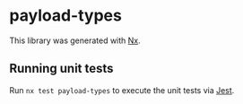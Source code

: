 # payload-types

This library was generated with [Nx](https://nx.dev).

## Running unit tests

Run `nx test payload-types` to execute the unit tests via [Jest](https://jestjs.io).
